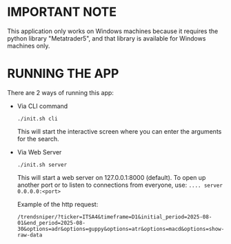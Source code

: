IMPORTANT NOTE
=============================================
This application only works on Windows machines because it requires the python library "Metatrader5", and that library is available for Windows machines only.

RUNNING THE APP
=============================================
There are 2 ways of running this app:
- Via CLI command

    ```./init.sh cli```
    
    This will start the interactive screen where you can enter the arguments for the search.

- Via Web Server

    ```./init.sh server```

    This will start a web server on 127.0.0.1:8000 (default).
    To open up another port or to listen to connections from everyone, use:  ```.... server 0.0.0.0:<port>```


    Example of the http request:

    ```/trendsniper/?ticker=ITSA4&timeframe=D1&initial_period=2025-08-01&end_period=2025-08-30&options=adr&options=guppy&options=atr&options=macd&options=show-raw-data```
